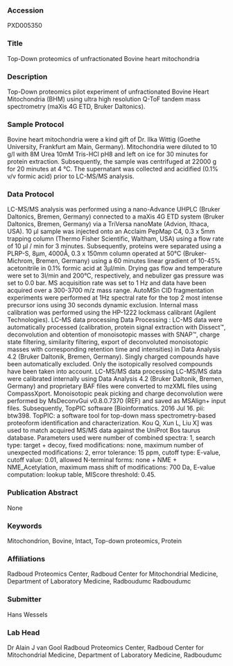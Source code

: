 ### Accession
PXD005350

### Title
Top-Down proteomics of unfractionated Bovine heart mitochondria

### Description
Top-Down proteomics pilot experiment of unfractionated Bovine Heart Mitochondria (BHM) using ultra high resolution Q-ToF tandem mass spectrometry (maXis 4G ETD, Bruker Daltonics).

### Sample Protocol
Bovine heart mitochondria were a kind gift of Dr. Ilka Wittig (Goethe University, Frankfurt am Main, Germany). Mitochondria were diluted to 10 g/l with 8M Urea 10mM Tris-HCl pH8 and left on ice for 30 minutes for protein extraction. Subsequently, the sample was centrifuged at 22000 g for 20 minutes at 4 °C. The supernatant was collected and acidified (0.1% v/v formic acid) prior to LC-MS/MS analysis.

### Data Protocol
LC-MS/MS analysis was performed  using a nano-Advance UHPLC (Bruker Daltonics, Bremen, Germany) connected to a maXis 4G ETD system (Bruker Daltonics, Bremen, Germany) via a TriVersa nanoMate (Advion, Ithaca, USA). 10 µl sample was injected onto an Acclaim PepMap C4, 0.3 x 5mm trapping column (Thermo Fisher Scientific, Waltham, USA) using a flow rate of 10 µl / min for 3 minutes. Subsequently, proteins were separated using a PLRP-S, 8µm, 4000Å, 0.3 x 150mm column operated at 50°C (Bruker-Michrom, Bremen, Germany) using a 60 minutes linear gradient of 10-45% acetonitrile in 0.1% formic acid at 3µl/min. Drying gas flow and temperature were set to 3l/min and 200°C, respectively, and nebulizer gas pressure was set to 0.0 bar. MS acquisition rate was set to 1 Hz and data have been acquired over a 300-3700 m/z mass range. AutoMSn CID fragmentation experiments were performed at 1Hz spectral rate for the top 2 most intense precursor ions using 30 seconds dynamic exclusion. Internal mass calibration was performed using the HP-1222 lockmass calibrant (Agilent Technologies).   LC-MS data processing Data Processing : LC-MS data were automatically processed (calibration, protein signal extraction with Dissect™, deconvolution and obtention of monoisotopic masses with SNAP™, charge state filtering, similarity filtering, export of deconvoluted monoisotopic masses with corresponding retention time and intensities) in Data Analysis 4.2 (Bruker Daltonik, Bremen, Germany). Singly charged compounds have been automatically excluded. Only the isotopically resolved compounds have been taken into account.  LC-MS/MS data processing LC-MS/MS data were calibrated internally using Data Analysis 4.2 (Bruker Daltonik, Bremen, Germany) and proprietary BAF files were converted to mzXML files using CompassXport. Monoisotopic peak picking and charge deconvolution were performed by MsDeconvGui v0.8.0.7370 (REF) and saved as MSAlign+ input files. Subsequently, TopPIC software [Bioinformatics. 2016 Jul 16. pii: btw398. TopPIC: a software tool for top-down mass spectrometry-based proteoform identification and characterization. Kou Q, Xun L, Liu X] was used to match acquired MS/MS data against the UniProt Bos taurus database. Parameters used were number of combined spectra: 1, search type: target + decoy, fixed modifications: none, maximum number of unexpected modifications: 2, error tolerance: 15 ppm, cutoff type: E-value, cutoff value: 0.01, allowed N-terminal forms: none + NME + NME_Acetylation, maximum mass shift of modifications: 700 Da, E-value computation: lookup table, MIScore threshold: 0.45.

### Publication Abstract
None

### Keywords
Mitochondrion, Bovine, Intact, Top-down proteomics, Protein

### Affiliations
Radboud Proteomics Center, Radboud Center for Mitochondrial Medicine, Department of Laboratory Medicine, Radboudumc
Radboudumc

### Submitter
Hans Wessels

### Lab Head
Dr Alain J van Gool
Radboud Proteomics Center, Radboud Center for Mitochondrial Medicine, Department of Laboratory Medicine, Radboudumc


